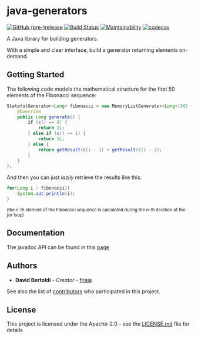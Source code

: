 # java-generators

[![GitHub (pre-)release](https://img.shields.io/github/release/firaja/java-generators/all.svg)](https://github.com/firaja/java-generators/releases)
[![Build Status](https://travis-ci.org/firaja/java-generators.svg?branch=master)](https://travis-ci.org/firaja/java-generators) 
[![Maintainability](https://api.codeclimate.com/v1/badges/630b3107e8dd859a9d2a/maintainability)](https://codeclimate.com/github/firaja/java-generators/maintainability) 
[![codecov](https://codecov.io/gh/firaja/java-generators/branch/master/graph/badge.svg)](https://codecov.io/gh/firaja/java-generators)

A Java library for building generators.

With a simple and clear interface, build a generator returning elements on-demand.

## Getting Started

The following code models the mathematical structure for the first 50 elements
of the Fibonacci sequence:
```java
StatefulGenerator<Long> fibonacci = new MemoryListGenerator<Long>(50) {
	@Override
	public Long generate() {
		if (c() == 0) {
			return 1L;
		} else if (c() == 1) {
			return 1L;
		} else {
			return getResult(c() - 1) + getResult(c() - 2);
		}
	}
};

```
And then you can just *lazily* retrieve the results like this:
```java
for(Long i : fibonacci){
	System.out.println(i);
}
```
 <sup>(the *n*-th element of the Fibonacci sequence is calculated during the *n*-th iteration of the *for* loop)</sup>
## Documentation

The javadoc API can be found in this [page](https://firaja.github.io/java-generators/doc)


## Authors

* **David Bertoldi** - *Creator* - [firaja](https://github.com/firaja)

See also the list of [contributors](https://github.com/firaja/java-generators/graphs/contributors) who participated in this project.

## License

This project is licensed under the Apache-2.0 - see the [LICENSE.md](LICENSE.md) file for details

